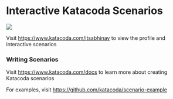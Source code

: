# Interactive Katacoda Scenarios

[![](http://shields.katacoda.com/katacoda/itsabhinav/count.svg)](https://www.katacoda.com/itsabhinav "Get your profile on Katacoda.com")

Visit https://www.katacoda.com/itsabhinav to view the profile and interactive scenarios

### Writing Scenarios
Visit https://www.katacoda.com/docs to learn more about creating Katacoda scenarios

For examples, visit https://github.com/katacoda/scenario-example
